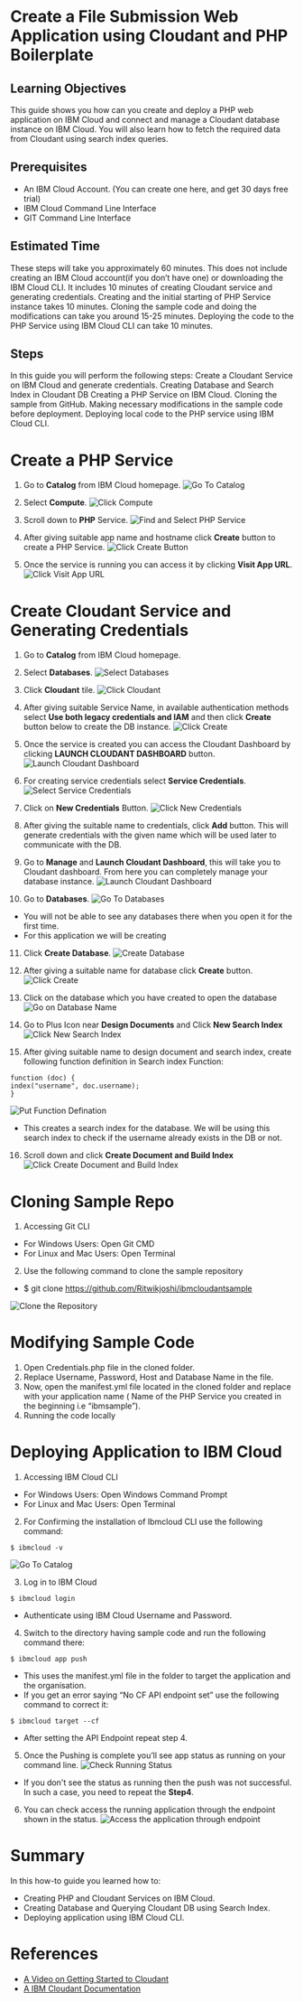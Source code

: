 # Create a File Submission Web Application using Cloudant and PHP Boilerplate

## Learning Objectives
This guide shows you how can you create and deploy a PHP web application on IBM Cloud and connect and manage a Cloudant database instance on IBM Cloud.
You will also learn how to fetch the required data from Cloudant using search index queries.

## Prerequisites
- An IBM Cloud Account. (You can create one here, and get 30 days free trial)
- IBM Cloud Command Line Interface
- GIT Command Line Interface

## Estimated Time
These steps will take you approximately 60 minutes. This does not include creating an IBM Cloud account(if you don’t have one) or downloading the IBM Cloud CLI. It includes 10 minutes of creating Cloudant service and generating credentials. Creating and the initial starting of PHP Service instance takes 10 minutes. Cloning the sample code and doing the modifications can take you around 15-25 minutes. Deploying the code to the PHP Service using IBM Cloud CLI can take 10 minutes.

## Steps
In this guide you will perform the following steps:
Create a Cloudant Service on IBM Cloud and generate credentials.
Creating Database and Search Index in Cloudant DB
Creating a PHP Service on IBM Cloud.
Cloning the sample from GitHub.
Making necessary modifications in the sample code before deployment.
Deploying local code to the PHP service using IBM Cloud CLI.

# Create a PHP Service
1. Go to **Catalog** from IBM Cloud homepage.
![Go To Catalog](https://github.com/Ritwikjoshi/ibmcloudantsample/blob/master/src/images/screenshots/ss1.png)

2. Select **Compute**.
![Click Compute](https://github.com/Ritwikjoshi/ibmcloudantsample/blob/master/src/images/screenshots/ss2.png)

3. Scroll down to **PHP** Service.
![Find and Select PHP Service](https://github.com/Ritwikjoshi/ibmcloudantsample/blob/master/src/images/screenshots/ss3.png)

4. After giving suitable app name and hostname click **Create** button to create a PHP Service.
![Click Create Button](https://github.com/Ritwikjoshi/ibmcloudantsample/blob/master/src/images/screenshots/ss4.png)

5. Once the service is running you can access it by clicking **Visit App URL**.
![Click Visit App URL](https://github.com/Ritwikjoshi/ibmcloudantsample/blob/master/src/images/screenshots/ss5.png)

# Create Cloudant Service and Generating Credentials
1. Go to **Catalog** from IBM Cloud homepage.

2. Select **Databases**.
![Select Databases](https://github.com/Ritwikjoshi/ibmcloudantsample/blob/master/src/images/screenshots/ss6.png)

3. Click **Cloudant** tile.
![Click Cloudant](https://github.com/Ritwikjoshi/ibmcloudantsample/blob/master/src/images/screenshots/ss7.png)

4. After giving suitable Service Name, in available authentication methods select **Use both legacy credentials and IAM** and then click **Create** button below to create the DB instance.
![Click Create](https://github.com/Ritwikjoshi/ibmcloudantsample/blob/master/src/images/screenshots/ss8.png)

5. Once the service is created you can access the Cloudant Dashboard by clicking **LAUNCH CLOUDANT DASHBOARD** button.
![Launch Cloudant Dashboard](https://github.com/Ritwikjoshi/ibmcloudantsample/blob/master/src/images/screenshots/ss9.png)

6. For creating service credentials select **Service Credentials**.
![Select Service Credentials](https://github.com/Ritwikjoshi/ibmcloudantsample/blob/master/src/images/screenshots/ss10.png)

7. Click on **New Credentials** Button.
![Click New Credentials](https://github.com/Ritwikjoshi/ibmcloudantsample/blob/master/src/images/screenshots/ss11.png)

8. After giving the suitable name to credentials, click **Add** button. This will generate credentials with the given name which will be used later to communicate with the DB.

9. Go to **Manage** and **Launch Cloudant Dashboard**, this will take you to Cloudant dashboard. From here you can completely manage your database instance.
![Launch Cloudant Dashboard](https://github.com/Ritwikjoshi/ibmcloudantsample/blob/master/src/images/screenshots/ss12.png)

10. Go to **Databases**.
![Go To Databases](https://github.com/Ritwikjoshi/ibmcloudantsample/blob/master/src/images/screenshots/ss13.png)

  * You will not be able to see any databases there when you open it for the first time.
  * For this application we will be creating
  
11. Click **Create Database**.
![Create Database](https://github.com/Ritwikjoshi/ibmcloudantsample/blob/master/src/images/screenshots/ss14.png)

12. After giving a suitable name for database click **Create** button.
![Click Create](https://github.com/Ritwikjoshi/ibmcloudantsample/blob/master/src/images/screenshots/ss15.png)

13. Click on the database which you have created to open the database
![Go on Database Name](https://github.com/Ritwikjoshi/ibmcloudantsample/blob/master/src/images/screenshots/ss16.png)

14. Go to Plus Icon near **Design Documents** and Click **New Search Index**
![Click New Search Index](https://github.com/Ritwikjoshi/ibmcloudantsample/blob/master/src/images/screenshots/ss17.png)

15. After giving suitable name to design document and search index, create following function definition in Search index Function:
  ```
  function (doc) {
  index("username", doc.username);
  }
  ```
![Put Function Defination](https://github.com/Ritwikjoshi/ibmcloudantsample/blob/master/src/images/screenshots/ss18.png)

  * This creates a search index for the database. We will be using this search index to check if the username already exists in the DB or not.
  
16. Scroll down and click **Create Document and Build Index**
![Click Create Document and Build Index](https://github.com/Ritwikjoshi/ibmcloudantsample/blob/master/src/images/screenshots/ss19.png)

# Cloning Sample Repo
1. Accessing Git CLI
  - For Windows Users: Open Git CMD
  - For Linux and Mac Users: Open Terminal
2. Use the following command to clone the sample repository
  - $ git clone https://github.com/Ritwikjoshi/ibmcloudantsample
  
![Clone the Repository](https://github.com/Ritwikjoshi/ibmcloudantsample/blob/master/src/images/screenshots/ss20.png)  
  
# Modifying Sample Code
1. Open Credentials.php file in the cloned folder.
2. Replace Username, Password, Host and Database Name in the file.
3. Now, open the manifest.yml file located in the cloned folder and replace <YOUR APPLICATION NAME HERE> with your application name ( Name of the PHP Service you created in the beginning i.e “ibmsample”).
4. Running the code locally

# Deploying Application to IBM Cloud
1. Accessing IBM Cloud CLI
  - For Windows Users: Open Windows Command Prompt
  - For Linux and Mac Users: Open Terminal
2. For Confirming the installation of Ibmcloud CLI use the following command:
  ```
  $ ibmcloud -v
  ```
![Go To Catalog](https://github.com/Ritwikjoshi/ibmcloudantsample/blob/master/src/images/screenshots/ss21.png)

3. Log in to IBM Cloud
  ```
  $ ibmcloud login
  ```
  - Authenticate using IBM Cloud Username and Password.
4. Switch to the directory having sample code and run the following command there:
  ```
  $ ibmcloud app push
  ```
  - This uses the manifest.yml file in the folder to target the application and the organisation.
  - If you get an error saying “No CF API endpoint set”  use the following command to correct it:
  ```
  $ ibmcloud target --cf
  ```
  - After setting the API Endpoint repeat step 4.
5. Once the Pushing is complete you’ll see app status as running on your command line.
![Check Running Status](https://github.com/Ritwikjoshi/ibmcloudantsample/blob/master/src/images/screenshots/ss22.png)

* If you don't see the status as running then the push was not successful. In such a case, you need to repeat the **Step4**.
6. You can check access the running application through the endpoint shown in the status.
![Access the application through endpoint](https://github.com/Ritwikjoshi/ibmcloudantsample/blob/master/src/images/screenshots/ss23.png)

# Summary
In this how-to guide you learned how to:
- Creating PHP and Cloudant Services on IBM Cloud.
- Creating Database and Querying Cloudant DB using Search Index.
- Deploying application using IBM Cloud CLI.

# References
- [A Video on Getting Started to Cloudant](https://www.youtube.com/watch?v=BpQYOn8AVo0)
- [A IBM Cloudant Documentation](https://developer.ibm.com/clouddataservices/docs/cloudant/)

